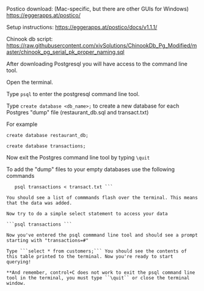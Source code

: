 Postico download: (Mac-specific, but there are other GUIs for Windows)
https://eggerapps.at/postico/

Setup instructions:
https://eggerapps.at/postico/docs/v1.1.1/

Chinook db script:
https://raw.githubusercontent.com/xivSolutions/ChinookDb_Pg_Modified/master/chinook_pg_serial_pk_proper_naming.sql

After downloading Postgresql you will have access to the command line tool.

Open the terminal.

Type ```psql``` to enter the postgresql command line tool.

Type ```create database <db_name>;``` to create a new database for each Postgres "dump" file (restaurant_db.sql and transact.txt)

For example 

```create database restaurant_db; ```

```create database transactions; ```

Now exit the Postgres command line tool by typing ``` \quit ```

To add the "dump" files to your empty databases use the following commands

```psql restaurant_db < restaurant_db.sql   
   psql transactions < transact.txt ```
   
You should see a list of commmands flash over the terminal. This means that the data was added.

Now try to do a simple select statement to access your data

```psql transactions ```

Now you've entered the psql commmand line tool and should see a prompt starting with "transactions=#"

Type ```select * from customers;``` You should see the contents of this table printed to the terminal. Now you're ready to start querying!

**And remember, control+C does not work to exit the psql command line tool in the terminal, you must type ``\quit`` or close the terminal window.

